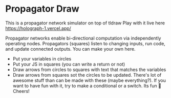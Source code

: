 # Propagator Draw

This is a propagator network simulator on top of tldraw
Play with it live here https://holograph-1.vercel.app/

Propagator networks enable bi-directional computation via independently operating nodes. Propagators (squares) listen to changing inputs, run code, and update connected outputs.
You can make your own here.
- Put your variables in circles
- Put your JS in squares (you can write a return or not)
- Draw arrows from circles to squares with text that matches the variables
- Draw arrows from squares sot the circles to be updated.
There's lot of awesome stuff than can be made with these (maybe everything?). If you want to have fun with it, try to make a conditional or a switch. Its fun :slightly_smiling_face:
Cheers!
